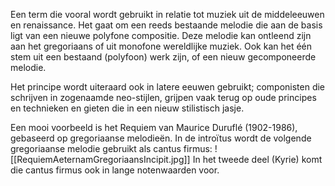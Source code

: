 Een term die vooral wordt gebruikt in relatie tot muziek uit de middeleeuwen en renaissance. Het gaat om een reeds bestaande melodie die aan de  basis ligt van een nieuwe polyfone compositie.
Deze melodie kan ontleend zijn aan het gregoriaans of uit monofone wereldlijke muziek. Ook kan het één stem uit een bestaand (polyfoon) werk zijn, of een nieuw gecomponeerde melodie.

Het principe wordt uiteraard ook in latere eeuwen gebruikt; componisten die schrijven in zogenaamde neo-stijlen, grijpen vaak terug op oude principes en technieken en gieten die in een nieuw stilistisch jasje. 

Een mooi voorbeeld is het Requiem van Maurice Duruflé (1902-1986), gebaseerd op gregoriaanse melodieën. In de introïtus wordt de volgende gregoriaanse melodie gebruikt als cantus firmus:
![[RequiemAeternamGregoriaansIncipit.jpg]]
In het tweede deel (Kyrie) komt die cantus firmus ook in lange notenwaarden voor.
